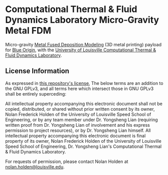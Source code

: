 # Computational Thermal & Fluid Dynamics Laboratory Micro-Gravity Metal FDM
Micro-gravity [Metal Fused Deposition Modeling](https://github.com/nolanholden/3d-micro-g/blob/4fd37d409fcfca17d81ec334c00d76ba0316be27/docs/fused-deposition-modeling-of-metals.pdf) (3D metal printing) payload for [Blue Origin](https://www.blueorigin.com/), with the [University of Louisville Computational Thermal & Fluid Dynamics Laboratory](http://yongshenglian.wixsite.com/ctflab).


## License Information

As expressed in [this repository's license](https://github.com/nolanholden/3d-micro-g/blob/master/LICENSE), The below terms are an addition to the GNU GPLv3, and all terms here which intersect those in GNU GPLv3 shall be entirely superceding:

All intellectual property accompanying this electronic document shall not be copied, distributed, or shared without prior written consent by its owner, Nolan Frederick Holden of the University of Louisville Speed School of Engineering, or by any team member under Dr. Yongsheng Lian (requiring written proof from Dr. Yongsheng Lian of involvement and his express permission to project resources), or by Dr. Yongsheng Lian himself. All intellectual property accompanying this electronic document is final property of its owner, Nolan Frederick Holden of the University of Louisville Speed School of Engineering, Dr. Yongsheng Lian's Computational Thermal & Fluid Dynamics Laboratory.

For requests of permission, please contact Nolan Holden at nolan.holden@louisville.edu.
